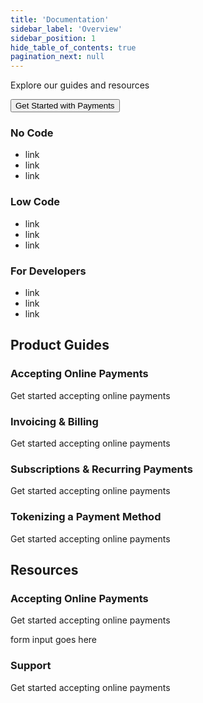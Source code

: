 ```yaml
---
title: 'Documentation'
sidebar_label: 'Overview'
sidebar_position: 1
hide_table_of_contents: true
pagination_next: null
---
```


<div className="docs-home-content">
<p>Explore our guides and resources</p>
<button className="button button--primary button--md">Get Started with Payments</button>

<section className="home">
  <div className="container col--3">
    <div className="row">
      <div className="col">
        <h3>No Code</h3>
        <ul>
          <li><a>link</a></li>
          <li><a>link</a></li>
          <li><a>link</a></li>
        </ul>
      </div>
      <div className="col">
        <h3>Low Code</h3>
        <ul>
          <li><a>link</a></li>
          <li><a>link</a></li>
          <li><a>link</a></li>
        </ul>
      </div>
      <div className="col">
        <h3>For Developers</h3>
        <ul>
          <li><a>link</a></li>
          <li><a>link</a></li>
          <li><a>link</a></li>
        </ul>
      </div>
    </div>
  </div>
</section>

<h2>Product Guides</h2>
<section className="home">
  <div className="container col--2">
    <div className="row">
      <a className="features">
        <h3>Accepting Online Payments</h3>
        <p>Get started accepting online payments</p>
      </a>
      <a className="features">
        <h3>Invoicing & Billing</h3>
        <p>Get started accepting online payments</p>
      </a>
      <a className="features">
        <h3>Subscriptions & Recurring Payments</h3>
        <p>Get started accepting online payments</p>
      </a>
      <a className="features">
        <h3>Tokenizing a Payment Method</h3>
        <p>Get started accepting online payments</p>
      </a>
    </div>
  </div>
</section>

<h2>Resources</h2>
<section className="home">
  <div className="container col--2">
    <div className="row">
      <a className="features">
        <h3>Accepting Online Payments</h3>
        <p>Get started accepting online payments</p>
        <form>form input goes here</form>
      </a>
      <a className="features">
        <h3>Support</h3>
        <p>Get started accepting online payments</p>
      </a>
    </div>
  </div>
</section>
</div>
